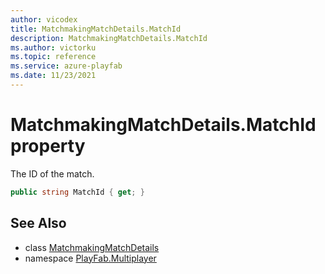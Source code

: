 ```yaml
---
author: vicodex
title: MatchmakingMatchDetails.MatchId
description: MatchmakingMatchDetails.MatchId
ms.author: victorku
ms.topic: reference
ms.service: azure-playfab
ms.date: 11/23/2021
---
```


# MatchmakingMatchDetails.MatchId property

The ID of the match.

```csharp
public string MatchId { get; }
```

## See Also

* class [MatchmakingMatchDetails](../MatchmakingMatchDetails.md)
* namespace [PlayFab.Multiplayer](../../PlayFabMultiplayerSDK.md)

